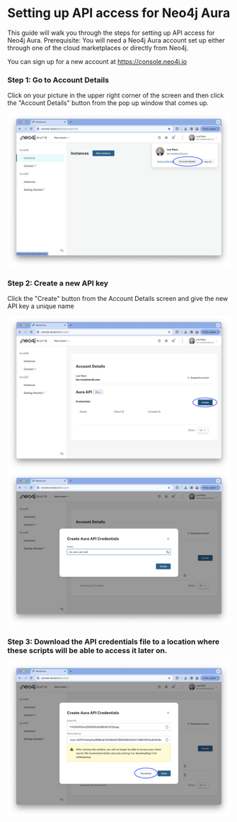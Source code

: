 # Setting up API access for Neo4j Aura 

This guide will walk you through the steps for setting up API access for Neo4j Aura. 
Prerequisite: You will need a Neo4j Aura account set up either through one of the cloud marketplaces or directly from Neo4j. 

You can sign up for a new account at https://console.neo4j.io

### Step 1: Go to Account Details

Click on your picture in the upper right corner of the screen and then click the "Account Details" button from the pop up window that comes up.

![01.png](screenshots/01.png)

### Step 2: Create a new API key

Click the "Create" button from the Account Details screen and give the new API key a unique name

![02.png](screenshots/02.png)
![03.png](screenshots/03.png)

### Step 3: **Download** the API credentials file to a location where these scripts will be able to access it later on.

![04.png](screenshots/04.png)
